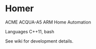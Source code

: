 # Homer
ACME ACQUA-A5 ARM Home Automation

Languages C++11, bash

See wiki for development details.



